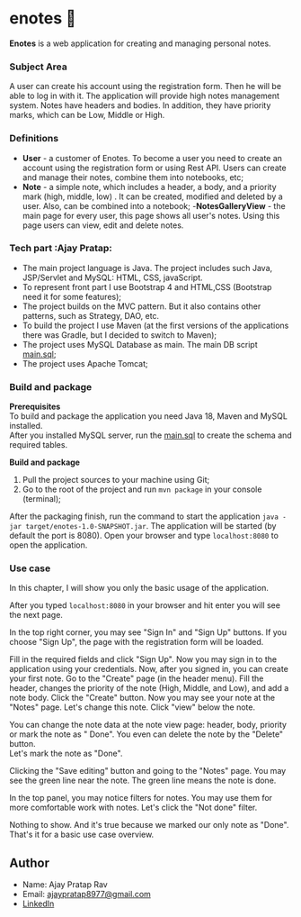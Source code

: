 # enotes :notebook_with_decorative_cover:

**Enotes** is a web application for creating and managing personal notes.

### Subject Area

A user can create his account using the registration form. Then he will be able to log in with it.
The application will provide high notes management system. Notes have headers and bodies. In
addition, they have priority marks, which can be Low, Middle or High.

### Definitions

- **User** - a customer of Enotes. To become a user you need to create an account using the
  registration form or using Rest API. Users can create and manage their notes, combine them into
  notebooks, etc;
- **Note** - a simple note, which includes a header, a body, and a priority mark (high, middle, low)
  . It can be created, modified and deleted by a user. Also, can be combined into a notebook;
  -**NotesGalleryView** - the main page for every user, this page shows all user's notes. Using this
  page users can view, edit and delete notes.

### Tech part :Ajay Pratap:

- The main project language is Java. The project includes such Java, JSP/Servlet and MySQL: HTML,
  CSS, javaScript. 
- To represent front part I use Bootstrap 4 and HTML,CSS (Bootstrap need it for some features);
- The project builds on the MVC pattern. But it also contains other patterns, such as Strategy, DAO,
  etc.
- To build the project I use Maven (at the first versions of the applications there was Gradle, but
  I decided to switch to Maven);
- The project uses MySQL Database as main. The main DB
  script [main.sql](main.sql);
- The project uses Apache Tomcat;

### Build and package

**Prerequisites**<br>
To build and package the application you need Java 18, Maven and MySQL installed.<br>
After you installed MySQL server, run the [main.sql](main.sql) to create the schema and required
tables.

**Build and package**<br>

1. Pull the project sources to your machine using Git;
2. Go to the root of the project and run `mvn package` in your console (terminal);

After the packaging finish, run the command to start the
application `java -jar target/enotes-1.0-SNAPSHOT.jar`. The application will be started (by default
the port is 8080). Open your browser and type `localhost:8080` to open the application.

### Use case

In this chapter, I will show you only the basic usage of the application.

After you typed `localhost:8080` in your browser and hit enter you will see the next page.

In the top right corner, you may see "Sign In" and "Sign Up" buttons. If you choose "Sign Up", the
page with the registration form will be loaded.

Fill in the required fields and click "Sign Up". Now you may sign in to the application using your
credentials.
Now, after you signed in, you can create your first note. Go to the "Create" page (in the header
menu).
Fill the header, changes the priority of the note (High, Middle, and Low), and add a note body.
Click the "Create" button. Now you may see your note at the "Notes" page.
Let's change this note. Click "view" below the note.



You can change the note data at the note view page: header, body, priority or mark the note as "
Done". You even can delete the note by the "Delete" button.<br>
Let's mark the note as "Done".



Clicking the "Save editing" button and going to the "Notes" page. You may see the green line near
the note. The green line means the note is done.


In the top panel, you may notice filters for notes. You may use them for more comfortable work with
notes. Let's click the "Not done" filter.



Nothing to show. And it's true because we marked our only note as "Done".<br>
That's it for a basic use case overview.

## Author 

- Name: Ajay Pratap Rav
- Email: ajaypratap8977@gmail.com
- [LinkedIn](https://www.linkedin.com/in/ajaypratap143/)

